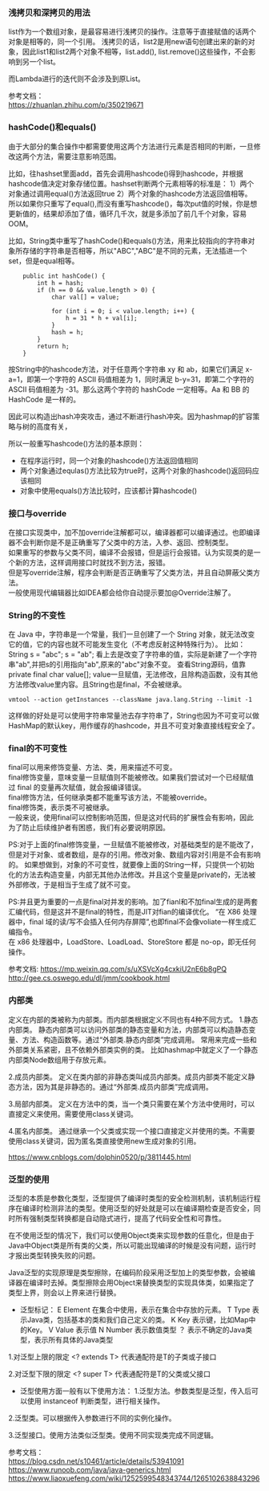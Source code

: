 
### 浅拷贝和深拷贝的用法
list作为一个数组对象，是最容易进行浅拷贝的操作。注意等于直接赋值的话两个对象是相等的，同一个引用。
浅拷贝的话，list2是用new语句创建出来的新的对象，因此list1和list2两个对象不相等，list.add(), list.remove()这些操作，不会影响到另一个list。
                                                 
而Lambda进行的迭代则不会涉及到原List。

参考文档：  
https://zhuanlan.zhihu.com/p/350219671

### hashCode()和equals()
由于大部分的集合操作中都需要使用这两个方法进行元素是否相同的判断，一旦修改这两个方法，需要注意影响范围。

比如，往hashset里面add，首先会调用hashcode()得到hashcode，并根据hashcode值决定对象存储位置。hashset判断两个元素相等的标准是：
1）两个对象通过调用equal()方法返回true 2）两个对象的hashcode方法返回值相等。
所以如果你只重写了equal(),而没有重写hashcode()，每次put值的时候，你是想更新值的，结果却添加了值，循环几千次，就是多添加了前几千个对象，容易OOM。

比如，String类中重写了hashCode()和equals()方法，用来比较指向的字符串对象所存储的字符串是否相等，所以"ABC","ABC"是不同的元素，无法插进一个set，但是equal相等。
```shell script
    public int hashCode() {
        int h = hash;
        if (h == 0 && value.length > 0) {
            char val[] = value;

            for (int i = 0; i < value.length; i++) {
                h = 31 * h + val[i];
            }
            hash = h;
        }
        return h;
    }
```
按String中的hashcode方法，对于任意两个字符串 xy 和 ab，如果它们满足 x-a=1，即第一个字符的 ASCII 码值相差为 1，同时满足 b-y=31，即第二个字符的 ASCII 码值相差为 -31。那么这两个字符的 hashCode 一定相等。Aa 和 BB 的 HashCode 是一样的。

因此可以构造出hash冲突攻击，通过不断进行hash冲突。因为hashmap的扩容策略与树的高度有关，

所以一般重写hashcode()方法的基本原则：
* 在程序运行时，同一个对象的hashcode()方法返回值相同
* 两个对象通过equlas()方法比较为true时，这两个对象的hashcode()返回码应该相同
* 对象中使用equals()方法比较时，应该都计算hashcode()

### 接口与override
在接口实现类中，加不加override注解都可以，编译器都可以编译通过。也即编译器不会判断你是不是正确重写了父类中的方法，入参、返回、控制类型。  
如果重写的参数与父类不同，编译不会报错，但是运行会报错。认为实现类的是一个新的方法，这样调用接口时就找不到方法，报错。  
但是写override注解，程序会判断是否正确重写了父类方法，并且自动屏蔽父类方法。  
一般使用现代编辑器比如IDEA都会给你自动提示要加@Override注解了。  

### String的不变性
在 Java 中，字符串是一个常量，我们一旦创建了一个 String 对象，就无法改变它的值，它的内容也就不可能发生变化（不考虑反射这种特殊行为）。  比如：
String s = "abc";
s = "ab";
看上去是改变了字符串的值，实际是新建了一个字符串"ab",并把s的引用指向"ab",原来的"abc"对象不变。
查看String源码，值靠private final char value[]; value一旦赋值，无法修改，且除构造函数，没有其他方法修改value里内容。且String也是final，不会被继承。

```
vmtool --action getInstances --className java.lang.String --limit -1
```
这样做的好处是可以使用字符串常量池去存字符串了，String也因为不可变可以做HashMap的默认key，用作缓存的hashcode，并且不可变对象直接线程安全了。

### final的不可变性
final可以用来修饰变量、方法、类，用来描述不可变。  
final修饰变量，意味变量一旦赋值则不能被修改。如果我们尝试对一个已经赋值过 final 的变量再次赋值，就会报编译错误。  
final修饰方法，任何继承类都不能重写该方法，不能被override。  
final修饰类，表示类不可被继承。  
一般来说，使用final可以控制影响范围，但是这对代码的扩展性会有影响，因此为了防止后续维护者有困惑，我们有必要说明原因。  

PS:对于上面的final修饰变量，一旦赋值不能被修改，对基础类型的是不能改了，但是对于对象、或者数组，是存的引用。修改对象、数组内容对引用是不会有影响的。
如果想做到，对象的不可变性，就要像上面的String一样，只提供一个初始化的方法去构造变量，内部无其他办法修改。并且这个变量是private的，无法被外部修改，于是相当于生成了就不可变。  

PS:并且更为重要的一点是final对并发的影响。加了fianl和不加final生成的是两套汇编代码，但是这并不是final的特性，而是JIT对fian的编译优化。
“在 X86 处理器中，final 域的读/写不会插入任何内存屏障”,也即final不会像voliate一样生成汇编指令。   
在 x86 处理器中，LoadStore、LoadLoad、StoreStore 都是 no-op，即无任何操作。  

参考文档: 
https://mp.weixin.qq.com/s/uXSVcXg4cxkiU2nE6b8gPQ
http://gee.cs.oswego.edu/dl/jmm/cookbook.html

### 内部类
定义在内部的类被称为内部类。而内部类根据定义不同也有4种不同方式。
1.静态内部类。 静态内部类可以访问外部类的静态变量和方法，内部类可以构造静态变量、方法、构造函数等。通过“外部类.静态内部类”完成调用。
常用来完成一些和外部类关系紧密，且不依赖外部类实例的类。 比如hashmap中就定义了一个静态内部类Node数组用于存放元素。

2.成员内部类。 定义在类内部的非静态类叫成员内部类。成员内部类不能定义静态方法，因为其是非静态的。通过“外部类.成员内部类”完成调用。

3.局部内部类。 定义在方法中的类，当一个类只需要在某个方法中使用时，可以直接定义来使用。需要使用class关键词。

4.匿名内部类。 通过继承一个父类或实现一个接口直接定义并使用的类。不需要使用class关键词，因为匿名类直接使用new生成对象的引用。

https://www.cnblogs.com/dolphin0520/p/3811445.html

### 泛型的使用
泛型的本质是参数化类型，泛型提供了编译时类型的安全检测机制，该机制运行程序在编译时检测非法的类型。使用泛型的好处就是可以在编译期检查是否安全，同时所有强制类型转换都是自动隐式进行，提高了代码安全性和可靠性。

在不使用泛型的情况下，我们可以使用Object类来实现参数的任意化，但是由于Java中Object类是所有类的父类，所以可能出现编译的时候是没有问题，运行时才报出类型转换失败的问题。

Java泛型的实现原理是类型擦除，在编码阶段采用泛型加上的类型参数，会被编译器在编译时去掉。类型擦除会用Object来替换类型的实现具体类，如果指定了类型上界，则会以上界来进行替换。
* 泛型标记：
E  Element  在集合中使用，表示在集合中存放的元素。
T  Type     表示Java类，包括基本的类和我们自己定义的类。
K  Key      表示键，比如Map中的Key。
V  Value    表示值
N  Number   表示数值类型
？          表示不确定的Java类型，表示所有具体的Java类型

1.对泛型上限的限定 <? extends T> 代表通配符是T的子类或子接口

2.对泛型下限的限定 <? super T>  代表通配符是T的父类或父接口

* 泛型使用方面一般有以下使用方法：
1.泛型方法。参数类型是泛型，传入后可以使用 instanceof 判断类型，进行相关操作。

2.泛型类。可以根据传入参数进行不同的实例化操作。

3.泛型接口。使用方法类似泛型类。使用不同实现类完成不同逻辑。




参考文档：  
https://blog.csdn.net/s10461/article/details/53941091
https://www.runoob.com/java/java-generics.html
https://www.liaoxuefeng.com/wiki/1252599548343744/1265102638843296